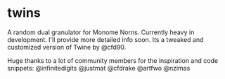 # twins
A random dual granulator for Monome Norns. Currently heavy in development. 
I'll provide more detailed info soon. Its a tweaked and customized version of Twine by @cfd90.

Huge thanks to a lot of community members for the inspiration and code snippets:
@infinitedigits
@justmat
@cfdrake
@artfwo
@nzimas
